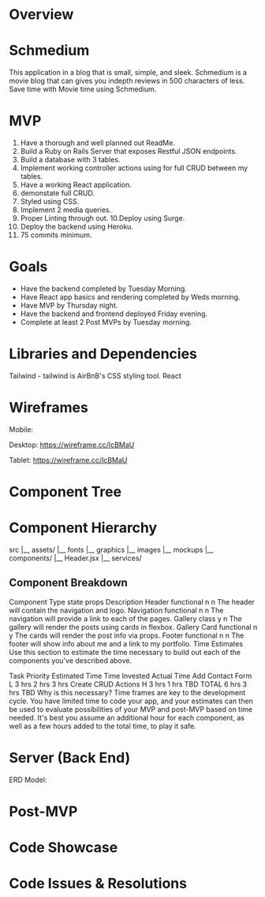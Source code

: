 

# Overview
# Schmedium
This application in a blog that is small, simple, and sleek. Schmedium is a movie blog that can gives you indepth reviews in 500 characters of less. Save time with Movie time using Schmedium.


# MVP
1. Have a thorough and well planned out ReadMe.
2. Build a Ruby on Rails Server that exposes Restful JSON endpoints.
3. Build a database with 3 tables.
4. Implement working controller actions using for full CRUD between my tables.
5. Have a working React application.
6. demonstate full CRUD.
7. Styled using CSS.
8. Implement 2 media queries. 
9. Proper Linting through out.
10.Deploy using Surge.
11. Deploy the backend using Heroku.
12. 75 commits minimum.



# Goals
-  Have the backend completed by Tuesday Morning.
-  Have React app basics and rendering completed by Weds morning. 
-  Have MVP by Thursday night.
-  Have the backend and frontend deployed Friday evening. 
-  Complete at least 2 Post MVPs by Tuesday morning.



# Libraries and Dependencies
Tailwind - tailwind is AirBnB's CSS styling tool.
React



# Wireframes

Mobile:

Desktop: https://wireframe.cc/IcBMaU

Tablet:  https://wireframe.cc/IcBMaU


# Component Tree


# Component Hierarchy



src
|__ assets/
      |__ fonts
      |__ graphics
      |__ images
      |__ mockups
|__ components/
      |__ Header.jsx
|__ services/

## Component Breakdown


Component	Type	state	props	Description
Header	functional	n	n	The header will contain the navigation and logo.
Navigation	functional	n	n	The navigation will provide a link to each of the pages.
Gallery	class	y	n	The gallery will render the posts using cards in flexbox.
Gallery Card	functional	n	y	The cards will render the post info via props.
Footer	functional	n	n	The footer will show info about me and a link to my portfolio.
Time Estimates
Use this section to estimate the time necessary to build out each of the components you've described above.

Task	Priority	Estimated Time	Time Invested	Actual Time
Add Contact Form	L	3 hrs	2 hrs	3 hrs
Create CRUD Actions	H	3 hrs	1 hrs	TBD
TOTAL		6 hrs	3 hrs	TBD
Why is this necessary? Time frames are key to the development cycle. You have limited time to code your app, and your estimates can then be used to evaluate possibilities of your MVP and post-MVP based on time needed. It's best you assume an additional hour for each component, as well as a few hours added to the total time, to play it safe.


# Server (Back End)
ERD Model:



# Post-MVP


# Code Showcase


# Code Issues & Resolutions
